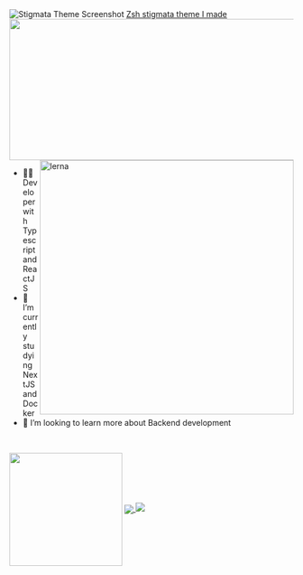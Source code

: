 
<!-- Zsh Stigmata Theme Image and Link -->
  <img src="https://github.com/VLtim43/VLtim43/assets/69370181/2f3bc66b-a513-4777-bc53-e4d62e1e09d8" alt="Stigmata Theme Screenshot">
  <a href="https://github.com/VLtim43/stigmata.zsh-theme">Zsh stigmata theme I made</a>

  <!-- GIF Image -->
  <img src="./ezgif.com-gif-maker.gif"  width="1000" height="250"> 

  <!-- Alura Image -->
  <!-- <img src="https://www.alura.com.br/assets/img/imersoes/carreira-tech/submarino-recorte-2-red.1598018822.png" style="min-width: 400px; max-width: 400px; width: 400px;" align="right" alt="Computador Yanpedro18"> -->

  <!-- Lerna Image -->
  <img src="https://github.com/VLtim43/VLtim43/assets/69370181/4dc12353-9d37-419d-8311-c0e5dc095e67" style="min-width: 450px; max-width: 450px; width: 450px;" align="right" alt="lerna"> 


  <!-- About Me Section -->
  <ul>
    <li>👨‍💻 Developer with Typescript and ReactJS</li>
    <li>🔭 I’m currently studying NextJS and Docker</li>
    <li>👯 I’m looking to learn more about Backend development</li>
  </ul>

 <!--
 <h2>👩🏻‍🍳🍰<i>Stuff i'm baking...</i></h2>
  <ul>
    <li>Spotify-Scrapper with Bun</li>
    <li>Astro Showcase with multiple frontend frameworks</li>
    <li>Form with validation and Cypress tests E2E</li>
  </ul>

  <h2><i></i></h2>

 Leetcode  -->
  <!-- GitHub Activity Graph 
![Metrics](/github-metrics.svg)
-->
  
  <!-- GitHub Activity Graph -->
  <br> 
   <!--
  <img align="center" src="https://github-readme-activity-graph.vercel.app/graph?username=VLtim43&theme=dracula&hide_border=true&show_icons=true"/> 
   -->
  <!-- GitHub Stats -->

<img height=200 align="center" src="https://vltim43-readme-stats.vercel.app/api?username=VLtim43&theme=transparent&hide_border=true&rank_icon=github" /></a>
<a href="https://github.com/VLtim43">
  <img  align="center" src="https://vltim43-readme-stats.vercel.app/api/top-langs?username=VLtim43&layout=compact&langs_count=25&card_width=320&theme=transparent&hide_border=true" />
</a>
<a href="https://github.com/VLtim43">
  <img src="https://github-readme-stats.vercel.app/api/wakatime?username=VLtim43&layout=compact&&langs_count=8&theme=transparent&hide=ezhil,assembly,python&hide_border=true" />
</a>

